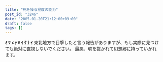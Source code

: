 ```yaml
---
title: "死を操る程度の能力"
post_id: "3246"
date: "2005-01-20T21:12:00+09:00"
draft: false
tags: []
---
```



**ﾐ ﾂ ﾒ ﾃ ﾊ ｲ ｹ ﾅ ｲ** 東北地方で目撃したと言う報告がありますが、もし実際に見つけても絶対に直視しないでください。 最悪、魂を抜かれて幻想郷に持っていかれます。
